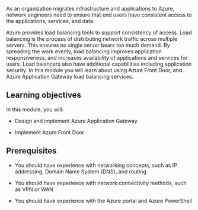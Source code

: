 

As an organization migrates infrastructure and applications to Azure, network engineers need to ensure that end users have consistent access to the applications, services, and data. 

Azure provides load balancing tools to support consistency of access. Load balancing is the process of distributing network traffic across multiple servers. This ensures no single server bears too much demand. By spreading the work evenly, load balancing improves application responsiveness, and increases availability of applications and services for users. Load balancers also have additional capabilities including application security. In this module you will learn about using Azure Front Door, and Azure Application Gateway load balancing services.

## Learning objectives

In this module, you will:

- Design and implement Azure Application Gateway 

- Implement Azure Front Door

 

## Prerequisites

- You should have experience with networking concepts, such as IP addressing, Domain Name System (DNS), and routing

- You should have experience with network connectivity methods, such as VPN or WAN

- You should have experience with the Azure portal and Azure PowerShell